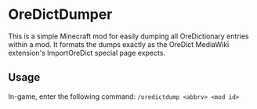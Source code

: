 # OreDictDumper
This is a simple Minecraft mod for easily dumping all OreDictionary entries within a mod. It
formats the dumps exactly as the OreDict MediaWiki extension's ImportOreDict special page expects.

## Usage
In-game, enter the following command: `/oredictdump <abbrv> <mod id>`